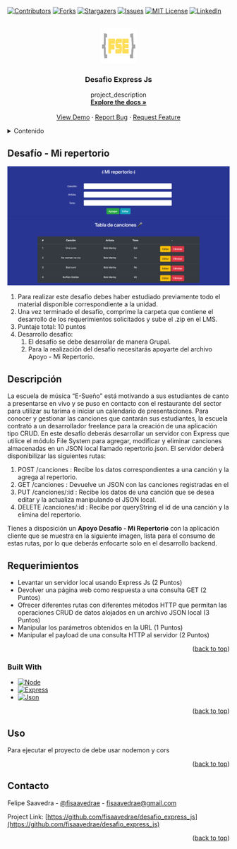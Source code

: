 <!-- Improved compatibility of back to top link: See: https://github.com/othneildrew/Best-README-Template/pull/73 -->
<a name="readme-top"></a>
<!--
*** Thanks for checking out the Best-README-Template. If you have a suggestion
*** that would make this better, please fork the repo and create a pull request
*** or simply open an issue with the tag "enhancement".
*** Don't forget to give the project a star!
*** Thanks again! Now go create something AMAZING! :D
-->



<!-- PROJECT SHIELDS -->
<!--
*** I'm using markdown "reference style" links for readability.
*** Reference links are enclosed in brackets [ ] instead of parentheses ( ).
*** See the bottom of this document for the declaration of the reference variables
*** for contributors-url, forks-url, etc. This is an optional, concise syntax you may use.
*** https://www.markdownguide.org/basic-syntax/#reference-style-links
-->
[![Contributors][contributors-shield]][contributors-url]
[![Forks][forks-shield]][forks-url]
[![Stargazers][stars-shield]][stars-url]
[![Issues][issues-shield]][issues-url]
[![MIT License][license-shield]][license-url]
[![LinkedIn][linkedin-shield]][linkedin-url]



<!-- PROJECT LOGO -->
<br />
<div align="center">
  <a href="https://github.com/fisaavedrae/desafio_express_js">
    <img src="./assets/images/fse_logo_blanco.jpg" alt="Logo" width="80" height="80">
  </a>

<h3 align="center">Desafio Express Js</h3>

  <p align="center">
    project_description
    <br />
    <a href="https://github.com/fisaavedrae/desafio_express_js"><strong>Explore the docs »</strong></a>
    <br />
    <br />
    <a href="https://github.com/fisaavedrae/desafio_express_js">View Demo</a>
    ·
    <a href="https://github.com/fisaavedrae/desafio_express_js/issues">Report Bug</a>
    ·
    <a href="https://github.com/fisaavedrae/desafio_express_js/issues">Request Feature</a>
  </p>
</div>



<!-- TABLE OF CONTENTS -->
<details>
  <summary>Contenido</summary>
  <ol>
    <li>
      <a href="#about-the-project">Acerca del Proyecto</a>
      <ul>
        <li><a href="#built-with">Construido con</a></li>
      </ul>
    </li>    
  </ol>
</details>



<!-- ABOUT THE PROJECT -->
## Desafío - Mi repertorio

[![Product Name Screen Shot][product-screenshot]](https://example.com)

<ol>
<li>
Para realizar este desafío debes haber estudiado previamente todo el material
disponible correspondiente a la unidad.
</li>
<li>Una vez terminado el desafío, comprime la carpeta que contiene el desarrollo de los
requerimientos solicitados y sube el .zip en el LMS.</li>
<li>Puntaje total: 10 puntos</li>
<li>Desarrollo desafío:
<ol>
<li>El desafío se debe desarrollar de manera Grupal.</li>
<li>Para la realización del desafío necesitarás apoyarte del archivo Apoyo  - Mi Repertorio.</li>
</li>
</ol></ol>

## Descripción
La escuela de música “E-Sueño” está motivando a sus estudiantes de canto a presentarse
en vivo y se puso en contacto con el restaurante del sector para utilizar su tarima e iniciar un
calendario de presentaciones. Para conocer y gestionar las canciones que cantarán sus
estudiantes, la escuela contrató a un desarrollador freelance para la creación de una
aplicación tipo CRUD.
En este desafío deberás desarrollar un servidor con Express que utilice el módulo File
System para agregar, modificar y eliminar canciones almacenadas en un JSON local llamado
repertorio.json.
El servidor deberá disponibilizar las siguientes rutas:
<ol>
<li>POST /canciones : Recibe los datos correspondientes a una canción y la agrega al
repertorio.</li>
<li>GET /canciones : Devuelve un JSON con las canciones registradas en el </li>
<li>PUT /canciones/:id : Recibe los datos de una canción que se desea editar y la
actualiza manipulando el JSON local.</li>
<li>DELETE /canciones/:id : Recibe por queryString el id de una canción y la elimina del
repertorio.</li>
</ol>
Tienes a disposición un <b>Apoyo Desafío - Mi Repertorio</b> con la aplicación cliente que se
muestra en la siguiente imagen, lista para el consumo de estas rutas, por lo que deberás
enfocarte solo en el desarrollo backend.

## Requerimientos
<ul>
<li>Levantar un servidor local usando Express Js (2 Puntos)</li>
<li>Devolver una página web como respuesta a una consulta GET (2 Puntos)</li>
<li>Ofrecer diferentes rutas con diferentes métodos HTTP que permitan las operaciones
CRUD de datos alojados en un archivo JSON local (3 Puntos)</li>
<li>Manipular los parámetros obtenidos en la URL (1 Puntos)</li>
<li>Manipular el payload de una consulta HTTP al servidor (2 Puntos)</li>
</ul>


<p align="right">(<a href="#readme-top">back to top</a>)</p>



### Built With

* [![Node][Node.js]][Node-url]
* [![Express][Express.js]][Express-url]
* [![Json][Json]][Json-url]


<p align="right">(<a href="#readme-top">back to top</a>)</p>

<!-- USAGE EXAMPLES -->
## Uso

Para ejecutar el proyecto de debe usar nodemon y cors

<p align="right">(<a href="#readme-top">back to top</a>)</p>


<!-- CONTACT -->
## Contacto

Felipe Saavedra - [@fisaavedrae](https://twitter.com/fisaavedrae) - fisaavedrae@gmail.com

Project Link: [https://github.com/fisaavedrae/desafio_express_js](https://github.com/fisaavedrae/desafio_express_js)

<p align="right">(<a href="#readme-top">back to top</a>)</p>






<!-- MARKDOWN LINKS & IMAGES -->
<!-- https://www.markdownguide.org/basic-syntax/#reference-style-links -->
[contributors-shield]: https://img.shields.io/github/contributors/fisaavedrae/desafio_express_js.svg?style=for-the-badge
[contributors-url]: https://github.com/fisaavedrae/desafio_express_js/graphs/contributors
[forks-shield]: https://img.shields.io/github/forks/fisaavedrae/desafio_express_js.svg?style=for-the-badge
[forks-url]: https://github.com/fisaavedrae/desafio_express_js/network/members
[stars-shield]: https://img.shields.io/github/stars/fisaavedrae/desafio_express_js.svg?style=for-the-badge
[stars-url]: https://github.com/fisaavedrae/desafio_express_js/stargazers
[issues-shield]: https://img.shields.io/github/issues/fisaavedrae/desafio_express_js.svg?style=for-the-badge
[issues-url]: https://github.com/fisaavedrae/desafio_express_js/issues
[license-shield]: https://img.shields.io/github/license/fisaavedrae/desafio_express_js.svg?style=for-the-badge
[license-url]: https://github.com/fisaavedrae/desafio_express_js/blob/master/LICENSE.txt
[linkedin-shield]: https://img.shields.io/badge/-LinkedIn-black.svg?style=for-the-badge&logo=linkedin&colorB=555
[linkedin-url]: https://linkedin.com/in/fisaavedrae
[product-screenshot]: https://github.com/fisaavedrae/desafio_express_js/blob/main/assets/images/screenshot.png
[Node.js]: https://img.shields.io/badge/node.js-000000?style=for-the-badge&logo=nodedotjs&logoColor=white
[Node-url]: https://nodejs.org/en
[Express.js]: https://img.shields.io/badge/express.js-000000?style=for-the-badge&logo=express&logoColor=white
[Express-url]: https://expressjs.com/
[Json]: https://img.shields.io/badge/json-000000?style=for-the-badge&logo=json&logoColor=white
[Json-url]: https://www.json.org/json-es.html
